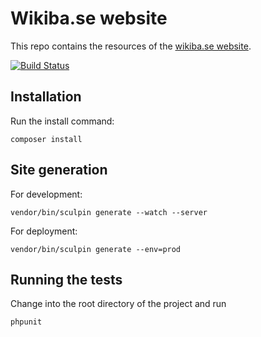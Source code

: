# Wikiba.se website

This repo contains the resources of the [wikiba.se website](http://wikiba.se).

[![Build Status](https://travis-ci.org/wmde/Wikiba.se.svg?branch=master)](https://travis-ci.org/wmde/Wikiba.se)

## Installation

Run the install command:

    composer install

## Site generation

For development:

    vendor/bin/sculpin generate --watch --server

For deployment:

    vendor/bin/sculpin generate --env=prod

## Running the tests

Change into the root directory of the project and run

    phpunit
